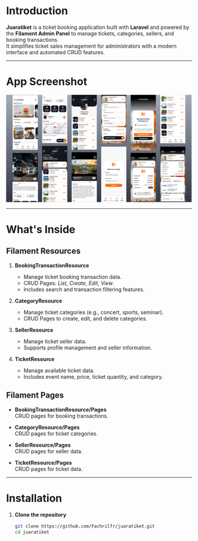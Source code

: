 # Introduction

**Juaratiket** is a ticket booking application built with **Laravel** and powered by the **Filament Admin Panel** to manage tickets, categories, sellers, and booking transactions.  
It simplifies ticket sales management for administrators with a modern interface and automated CRUD features.

---

# App Screenshot

<img src="https://github.com/Fachrilfr/juaratiket/blob/e7cb3c5cdc0a7b92723a9b2f88800a55d43f796c/Design.png" width="auto" height="auto" >

---

# What's Inside

## Filament Resources

1. **BookingTransactionResource**
   - Manage ticket booking transaction data.
   - CRUD Pages: *List*, *Create*, *Edit*, *View*.
   - Includes search and transaction filtering features.

2. **CategoryResource**
   - Manage ticket categories (e.g., concert, sports, seminar).
   - CRUD Pages to create, edit, and delete categories.

3. **SellerResource**
   - Manage ticket seller data.
   - Supports profile management and seller information.

4. **TicketResource**
   - Manage available ticket data.
   - Includes event name, price, ticket quantity, and category.

## Filament Pages

- **BookingTransactionResource/Pages**  
  CRUD pages for booking transactions.

- **CategoryResource/Pages**  
  CRUD pages for ticket categories.

- **SellerResource/Pages**  
  CRUD pages for seller data.

- **TicketResource/Pages**  
  CRUD pages for ticket data.

---

# Installation

1. **Clone the repository**
   ```bash
   git clone https://github.com/Fachrilfr/juaratiket.git
   cd juaratiket
